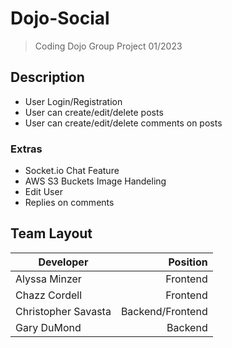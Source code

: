 # Dojo-Social
> Coding Dojo Group Project 01/2023

## Description
- User Login/Registration
- User can create/edit/delete posts
- User can create/edit/delete comments on posts
### Extras
- Socket.io Chat Feature
- AWS S3 Buckets Image Handeling
- Edit User
- Replies on comments

## Team Layout
| Developer           | Position         |
| ------------------- |-----------------:|
| Alyssa Minzer       | Frontend         |
| Chazz Cordell       | Frontend         |
| Christopher Savasta | Backend/Frontend |
| Gary DuMond         | Backend          |
